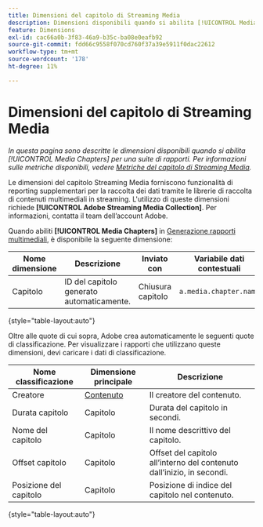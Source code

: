 ```yaml
---
title: Dimensioni del capitolo di Streaming Media
description: Dimensioni disponibili quando si abilita [!UICONTROL Media Chapters] per una suite di rapporti.
feature: Dimensions
exl-id: cac66a0b-3f83-46a9-b35c-ba08e0eafb92
source-git-commit: fdd66c9558f070cd760f37a39e5911f0dac22612
workflow-type: tm+mt
source-wordcount: '178'
ht-degree: 11%

---
```


# Dimensioni del capitolo di Streaming Media

*In questa pagina sono descritte le dimensioni disponibili quando si abilita [!UICONTROL Media Chapters] per una suite di rapporti. Per informazioni sulle metriche disponibili, vedere [Metriche del capitolo di Streaming Media](../metrics/sm-chapters.md).*

Le dimensioni del capitolo Streaming Media forniscono funzionalità di reporting supplementari per la raccolta dei dati tramite le librerie di raccolta di contenuti multimediali in streaming. L&#39;utilizzo di queste dimensioni richiede **[!UICONTROL Adobe Streaming Media Collection]**. Per informazioni, contatta il team dell’account Adobe.

Quando abiliti **[!UICONTROL Media Chapters]** in [Generazione rapporti multimediali](/help/admin/admin/c-manage-report-suites/c-edit-report-suites/media-management.md), è disponibile la seguente dimensione:

| Nome dimensione | Descrizione | Inviato con | Variabile dati contestuali |
| --- | --- | --- | --- |
| Capitolo | ID del capitolo generato automaticamente. | Chiusura capitolo | `a.media.chapter.name` |

{style="table-layout:auto"}

Oltre alle quote di cui sopra, Adobe crea automaticamente le seguenti quote di classificazione. Per visualizzare i rapporti che utilizzano queste dimensioni, devi caricare i dati di classificazione.

| Nome classificazione | Dimensione principale | Descrizione |
| --- | --- | --- |
| Creatore | [Contenuto](sm-core.md) | Il creatore del contenuto. |
| Durata capitolo | Capitolo | Durata del capitolo in secondi. |
| Nome del capitolo | Capitolo | Il nome descrittivo del capitolo. |
| Offset capitolo | Capitolo | Offset del capitolo all’interno del contenuto dall’inizio, in secondi. |
| Posizione del capitolo | Capitolo | Posizione di indice del capitolo nel contenuto. |

{style="table-layout:auto"}
